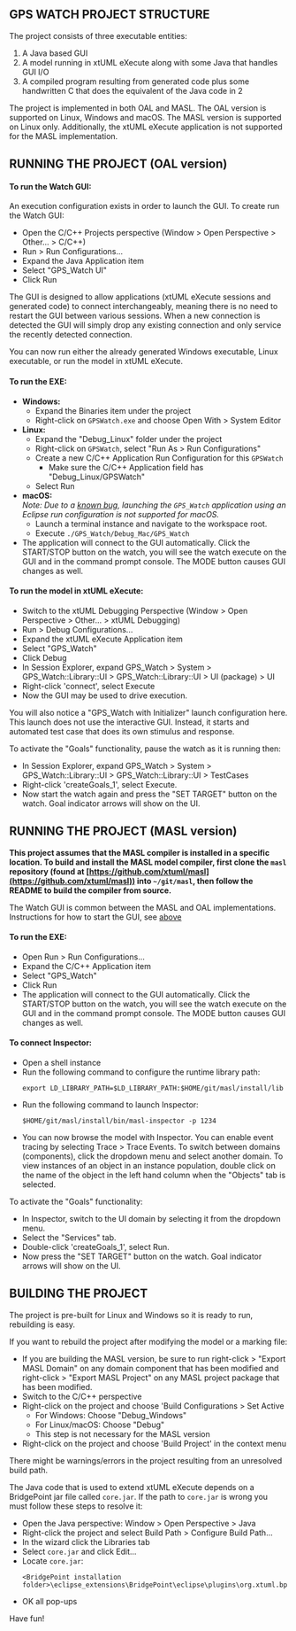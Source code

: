 ## GPS WATCH PROJECT STRUCTURE

The project consists of three executable entities:

1. A Java based GUI
2. A model running in xtUML eXecute along with some Java that handles GUI I/O
3. A compiled program resulting from generated code plus some handwritten C that 
   does the equivalent of the Java code in 2

The project is implemented in both OAL and MASL. The OAL version is supported on
Linux, Windows and macOS. The MASL version is supported on Linux only.
Additionally, the xtUML eXecute application is not supported for the MASL
implementation.

## RUNNING THE PROJECT (OAL version)

#### To run the Watch GUI:

An execution configuration exists in order to launch the GUI. To create run the
Watch GUI:

* Open the C/C++ Projects perspective (Window > Open Perspective > Other... >
  C/C++)
* Run > Run Configurations...
* Expand the Java Application item
* Select "GPS_Watch UI"
* Click Run

The GUI is designed to allow applications (xtUML eXecute sessions and generated
code) to connect interchangeably, meaning there is no need to restart the GUI
between various sessions. When a new connection is detected the GUI will simply
drop any existing connection and only service the recently detected connection.

You can now run either the already generated Windows executable, Linux 
executable, or run the model in xtUML eXecute.

#### To run the EXE:

* **Windows:**
  - Expand the Binaries item under the project
  - Right-click on `GPSWatch.exe` and choose Open With > System Editor
* **Linux:**
  - Expand the "Debug_Linux" folder under the project
  - Right-click on `GPSWatch`, select "Run As > Run Configurations"
  - Create a new C/C++ Application Run Configuration for this `GPSWatch`
    * Make sure the C/C++ Application field has "Debug_Linux/GPSWatch"
  - Select Run
* **macOS:**  
  _Note: Due to a [known bug](https://bugs.eclipse.org/bugs/show_bug.cgi?id=519886),
  launching the `GPS_Watch` application using an Eclipse run configuration is
  not supported for macOS._
  - Launch a terminal instance and navigate to the workspace root.
  - Execute `./GPS_Watch/Debug_Mac/GPS_Watch`
* The application will connect to the GUI automatically. Click the START/STOP 
  button on the watch, you will see the watch execute on the GUI and in the
  command prompt console. The MODE button causes GUI changes as well.

#### To run the model in xtUML eXecute:

* Switch to the xtUML Debugging Perspective (Window > Open Perspective >
  Other... > xtUML Debugging)
* Run > Debug Configurations...
* Expand the xtUML eXecute Application item
* Select "GPS_Watch"
* Click Debug
* In Session Explorer, expand GPS_Watch > System > GPS_Watch::Library::UI >
  GPS_Watch::Library::UI > UI (package) > UI
* Right-click 'connect', select Execute
* Now the GUI may be used to drive execution.

You will also notice a "GPS_Watch with Initializer" launch configuration here.
This launch does not use the interactive GUI.  Instead, it starts and automated
test case that does its own stimulus and response.

To activate the "Goals" functionality, pause the watch as it is running then:
* In Session Explorer, expand GPS_Watch > System > GPS_Watch::Library::UI >
  GPS_Watch::Library::UI > TestCases
* Right-click 'createGoals_1', select Execute.
* Now start the watch again and press the "SET TARGET" button on the watch. 
  Goal indicator arrows will show on the UI.

## RUNNING THE PROJECT (MASL version)

**This project assumes that the MASL compiler is installed in a specific location.
To build and install the MASL model compiler, first clone the `masl` repository
(found at [https://github.com/xtuml/masl](https://github.com/xtuml/masl)) into
`~/git/masl`, then follow the README to build the compiler from source.**

The Watch GUI is common between the MASL and OAL implementations. Instructions
for how to start the GUI, see [above](#to-run-the-watch-gui)

#### To run the EXE:

* Open Run > Run Configurations...
* Expand the C/C++ Application item
* Select "GPS_Watch"
* Click Run
* The application will connect to the GUI automatically. Click the START/STOP 
  button on the watch, you will see the watch execute on the GUI and in the
  command prompt console. The MODE button causes GUI changes as well.

#### To connect Inspector:

* Open a shell instance
* Run the following command to configure the runtime library path:
  ```
  export LD_LIBRARY_PATH=$LD_LIBRARY_PATH:$HOME/git/masl/install/lib
  ```
* Run the following command to launch Inspector:
  ```
  $HOME/git/masl/install/bin/masl-inspector -p 1234
  ```
* You can now browse the model with Inspector. You can enable event tracing by
  selecting Trace > Trace Events. To switch between domains (components), click
  the dropdown menu and select another domain. To view instances of an object in
  an instance population, double click on the name of the object in the left
  hand column when the "Objects" tab is selected.

To activate the "Goals" functionality:
* In Inspector, switch to the UI domain by selecting it from the dropdown menu.
* Select the "Services" tab.
* Double-click 'createGoals_1', select Run.
* Now press the "SET TARGET" button on the watch. Goal indicator arrows will
  show on the UI.

## BUILDING THE PROJECT

The project is pre-built for Linux and Windows so it is ready to run, rebuilding
is easy.

If you want to rebuild the project after modifying the model or a marking file:

* If you are building the MASL version, be sure to run right-click > "Export
  MASL Domain" on any domain component that has been modified and right-click >
  "Export MASL Project" on any MASL project package that has been modified.
* Switch to the C/C++ perspective
* Right-click on the project and choose 'Build Configurations > Set Active
  - For Windows: Choose "Debug_Windows"
  - For Linux/macOS: Choose "Debug"
  - This step is not necessary for the MASL version
* Right-click on the project and choose 'Build Project' in the context menu

There might be warnings/errors in the project resulting from an unresolved build
path.

The Java code that is used to extend xtUML eXecute depends on a BridgePoint jar
file called `core.jar`. If the path to `core.jar` is wrong you must follow these
steps to resolve it:

* Open the Java perspective: Window > Open Perspective > Java
* Right-click the project and select Build Path > Configure Build Path...
* In the wizard click the Libraries tab
* Select `core.jar` and click Edit...
* Locate `core.jar`:
  ```
  <BridgePoint installation folder>\eclipse_extensions\BridgePoint\eclipse\plugins\org.xtuml.bp.core_<version>\core.jar
  ```
* OK all pop-ups

Have fun!
